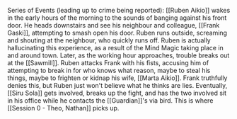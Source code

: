 Series of Events (leading up to crime being reported):
[[Ruben Aikio]] wakes in the early hours of the morning to the sounds of banging against his front door. He heads downstairs and see his neighbour and colleague, [[Frank Gaski]], attempting to smash open his door. Ruben runs outside, screaming and shouting at the neighbour, who quickly runs off. Ruben is actually hallucinating this experience, as a result of the Mind Magic taking place in and around town.
Later, as the working hour approaches, trouble breaks out at the [[Sawmill]]. Ruben attacks Frank with his fists, accusing him of attempting to break in for who knows what reason, maybe to steal his things, maybe to frighten or kidnap his wife, [[Marta Aikio]]. Frank truthfully denies this, but Ruben just won't believe what he thinks are lies. Eventually, [[Siru Sola]] gets involved, breaks up the fight, and has the two involved sit in his office while he contacts the [[Guardian]]'s via bird.
This is where [[Session 0 - Theo, Nathan]] picks up.